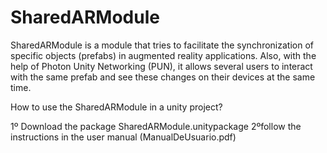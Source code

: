 # SharedARModule
SharedARModule is a module that tries to facilitate the synchronization of specific objects (prefabs) in augmented reality applications. Also, with the help of Photon Unity Networking (PUN), it allows several users to interact with the same prefab and see these changes on their devices at the same time.

How to use the SharedARModule in a unity project?

1º Download the package SharedARModule.unitypackage
2ºfollow the instructions in the user manual (ManualDeUsuario.pdf)

